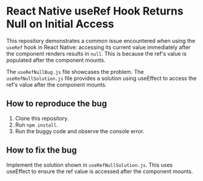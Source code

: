 # React Native useRef Hook Returns Null on Initial Access

This repository demonstrates a common issue encountered when using the `useRef` hook in React Native: accessing its current value immediately after the component renders results in `null`. This is because the ref's value is populated after the component mounts.

The `useRefNullBug.js` file showcases the problem. The `useRefNullSolution.js` file provides a solution using useEffect to access the ref's value after the component mounts.

## How to reproduce the bug
1. Clone this repository.
2. Run `npm install`.
3. Run the buggy code and observe the console error.

## How to fix the bug
Implement the solution shown in `useRefNullSolution.js`.  This uses useEffect to ensure the ref value is accessed after the component mounts.